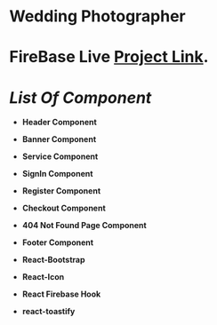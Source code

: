 # Wedding Photographer



# FireBase Live [Project Link](https://wedding-photographer-5943c.web.app).



# *List Of Component*



- **Header Component**

- **Banner Component**

- **Service Component**

- **SignIn Component**

- **Register Component**

- **Checkout Component**

- **404 Not Found Page Component**

- **Footer Component**

- **React-Bootstrap**

- **React-Icon**

- **React Firebase Hook**

- **react-toastify**

